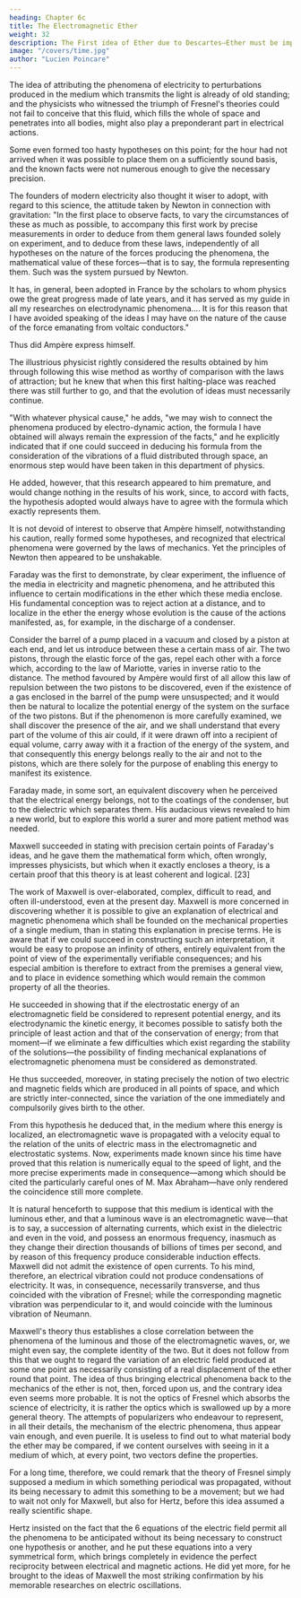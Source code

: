 ```yaml
---
heading: Chapter 6c
title: The Electromagnetic Ether
weight: 32
description: The First idea of Ether due to Descartes—Ether must be imponderable—Fresnel shows light vibrations to be transverse—Transverse vibrations cannot exist in fluid—Ether must be discontinuous
image: "/covers/time.jpg"
author: "Lucien Poincare"
---
```




<!-- § 3. THE ELECTROMAGNETIC ETHER -->

The idea of attributing the phenomena of electricity to perturbations produced in the medium which transmits the light is already of old standing; and the physicists who witnessed the triumph of Fresnel's theories could not fail to conceive that this fluid, which fills the whole of space and penetrates into all bodies, might also play a preponderant part in electrical actions.

Some even formed too hasty hypotheses on this point; for the hour had not arrived when it was possible to place them on a sufficiently sound basis, and the known facts were not numerous enough to give the necessary precision.

The founders of modern electricity also thought it wiser to adopt, with regard to this science, the attitude taken by Newton in connection with gravitation: "In the first place to observe facts, to vary the circumstances of these as much as possible, to accompany this first work by precise measurements in order to deduce from them general laws founded solely on experiment, and to deduce from these laws, independently of all hypotheses on the nature of the forces producing the phenomena, the mathematical value of these forces—that is to say, the formula representing them. Such was the system pursued by Newton. 

It has, in general, been adopted in France by the scholars to whom physics owe the great progress made of late years, and it has served as my guide in all my researches on electrodynamic phenomena.... It is for this reason that I have avoided speaking of the ideas I may have on the nature of the cause of the force emanating from voltaic conductors."

Thus did Ampère express himself. 

The illustrious physicist rightly considered the results obtained by him through following this wise method as worthy of comparison with the laws of attraction; but he knew that when this first halting-place was reached there was still further to go, and that the evolution of ideas must necessarily continue.

"With whatever physical cause," he adds, "we may wish to connect the phenomena produced by electro-dynamic action, the formula I have obtained will always remain the expression of the facts," and he explicitly indicated that if one could succeed in deducing his formula from the consideration of the vibrations of a fluid distributed through space, an enormous step would have been taken in this department of physics. 

He added, however, that this research appeared to him premature, and would change nothing in the results of his work, since, to accord with facts, the hypothesis adopted would always have to agree with the formula which exactly represents them.

It is not devoid of interest to observe that Ampère himself, notwithstanding his caution, really formed some hypotheses, and recognized that electrical phenomena were governed by the laws of mechanics. Yet the principles of Newton then appeared to be unshakable.

Faraday was the first to demonstrate, by clear experiment, the influence of the media in electricity and magnetic phenomena, and he attributed this influence to certain modifications in the ether which these media enclose. His fundamental conception was to reject action at a distance, and to localize in the ether the energy whose evolution is the cause of the actions manifested, as, for example, in the discharge of a condenser.

Consider the barrel of a pump placed in a vacuum and closed by a piston at each end, and let us introduce between these a certain mass of air. The two pistons, through the elastic force of the gas, repel each other with a force which, according to the law of Mariotte, varies in inverse ratio to the distance. The method favoured by Ampère would first of all allow this law of repulsion between the two pistons to be discovered, even if the existence of a gas enclosed in the barrel of the pump were unsuspected; and it would then be natural to localize the potential energy of the system on the surface of the two pistons. But if the phenomenon is more carefully examined, we shall discover the presence of the air, and we shall understand that every part of the volume of this air could, if it were drawn off into a recipient of equal volume, carry away with it a fraction of the energy of the system, and that consequently this energy belongs really to the air and not to the pistons, which are there solely for the purpose of enabling this energy to manifest its existence.

Faraday made, in some sort, an equivalent discovery when he perceived that the electrical energy belongs, not to the coatings of the condenser, but to the dielectric which separates them. His audacious views revealed to him a new world, but to explore this world a surer and more patient method was needed.

Maxwell succeeded in stating with precision certain points of Faraday's ideas, and he gave them the mathematical form which, often wrongly, impresses physicists, but which when it exactly encloses a theory, is a certain proof that this theory is at least coherent and logical. [23]

The work of Maxwell is over-elaborated, complex, difficult to read, and often ill-understood, even at the present day. Maxwell is more concerned in discovering whether it is possible to give an explanation of electrical and magnetic phenomena which shall be founded on the mechanical properties of a single medium, than in stating this explanation in precise terms. He is aware that if we could succeed in constructing such an interpretation, it would be easy to propose an infinity of others, entirely equivalent from the point of view of the experimentally verifiable consequences; and his especial ambition is therefore to extract from the premises a general view, and to place in evidence something which would remain the common property of all the theories.

He succeeded in showing that if the electrostatic energy of an electromagnetic field be considered to represent potential energy, and its electrodynamic the kinetic energy, it becomes possible to satisfy both the principle of least action and that of the conservation of energy; from that moment—if we eliminate a few difficulties which exist regarding the stability of the solutions—the possibility of finding mechanical explanations of electromagnetic phenomena must be considered as demonstrated. 

He thus succeeded, moreover, in stating precisely the notion of two electric and magnetic fields which are produced in all points of space, and which are strictly inter-connected, since the variation of the one immediately and compulsorily gives birth to the other.

From this hypothesis he deduced that, in the medium where this energy is localized, an electromagnetic wave is propagated with a velocity equal to the relation of the units of electric mass in the electromagnetic and electrostatic systems. Now, experiments made known since his time have proved that this relation is numerically equal to the speed of light, and the more precise experiments made in consequence—among which should be cited the particularly careful ones of M. Max Abraham—have only rendered the coincidence still more complete.

It is natural henceforth to suppose that this medium is identical with the luminous ether, and that a luminous wave is an electromagnetic wave—that is to say, a succession of alternating currents, which exist in the dielectric and even in the void, and possess an enormous frequency, inasmuch as they change their direction thousands of billions of times per second, and by reason of this frequency produce considerable induction effects. Maxwell did not admit the existence of open currents. To his mind, therefore, an electrical vibration could not produce condensations of electricity. It was, in consequence, necessarily transverse, and thus coincided with the vibration of Fresnel; while the corresponding magnetic vibration was perpendicular to it, and would coincide with the luminous vibration of Neumann.

Maxwell's theory thus establishes a close correlation between the phenomena of the luminous and those of the electromagnetic waves, or, we might even say, the complete identity of the two. But it does not follow from this that we ought to regard the variation of an electric field produced at some one point as necessarily consisting of a real displacement of the ether round that point. The idea of thus bringing electrical phenomena back to the mechanics of the ether is not, then, forced upon us, and the contrary idea even seems more probable. It is not the optics of Fresnel which absorbs the science of electricity, it is rather the optics which is swallowed up by a more general theory. The attempts of popularizers who endeavour to represent, in all their details, the mechanism of the electric phenomena, thus appear vain enough, and even puerile. It is useless to find out to what material body the ether may be compared, if we content ourselves with seeing in it a medium of which, at every point, two vectors define the properties.

For a long time, therefore, we could remark that the theory of Fresnel simply supposed a medium in which something periodical was propagated, without its being necessary to admit this something to be a movement; but we had to wait not only for Maxwell, but also for Hertz, before this idea assumed a really scientific shape. 

Hertz insisted on the fact that the 6 equations of the electric field permit all the phenomena to be anticipated without its being necessary to construct one hypothesis or another, and he put these equations into a very symmetrical form, which brings completely in evidence the perfect reciprocity between electrical and magnetic actions. He did yet more, for he brought to the ideas of Maxwell the most striking confirmation by his memorable researches on electric oscillations.



